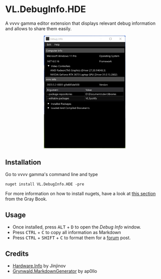 # VL.DebugInfo.HDE

 A vvvv gamma editor extension that displays relevant debug information and allows to share them easily.

<p align="center">
<img src="capture.png" title="" alt="GitHub Logo" width="259">
</p>

## Installation

Go to vvvv gamma's command line and type

```
nuget install VL.DebugInfo.HDE -pre
```

For more information on how to install nugets, have a look at [this section](https://thegraybook.vvvv.org/reference/hde/managing-nugets.html#installing-the-latest-version-of-a-nuget) from the Gray Book.

## Usage

- Once installed, press <kbd>ALT</kbd> + <kbd>D</kbd> to open the _Debug Info_ window. 
- Press <kbd>CTRL</kbd> + <kbd>C</kbd> to copy all information as Markdown
- Press <kbd>CTRL</kbd> + <kbd>SHIFT</kbd> + <kbd>C</kbd> to format them for a [forum](https://discourse.vvvv.org/) post.

## Credits

- [Hardware.Info](https://github.com/Jinjinov/Hardware.Info) by Jinjinov
- [Grynwald.MarkdownGenerator](https://github.com/ap0llo/markdown-generator) by ap0llo
